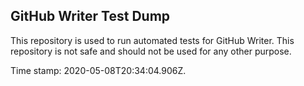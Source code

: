 ## GitHub Writer Test Dump

This repository is used to run automated tests for GitHub Writer.
This repository is not safe and should not be used for any other purpose.

Time stamp: 2020-05-08T20:34:04.906Z.

